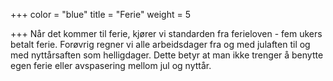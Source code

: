 +++
color = "blue"
title = "Ferie"
weight = 5

+++
Når det kommer til ferie, kjører vi standarden fra ferieloven - fem ukers betalt ferie. Forøvrig regner vi alle arbeidsdager fra og med julaften til og med nyttårsaften som helligdager. Dette betyr at man ikke trenger å benytte egen ferie eller avspasering mellom jul og nyttår.

